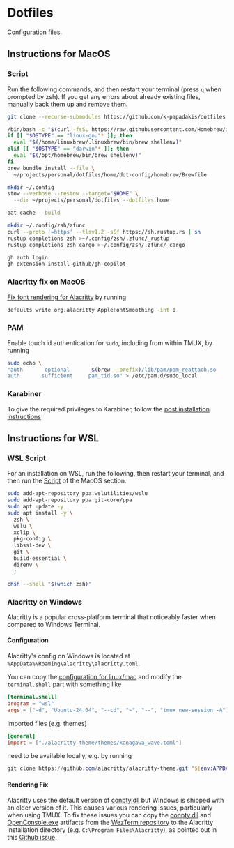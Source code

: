 # Dotfiles

Configuration files.

## Instructions for MacOS

### Script

Run the following commands, and then restart your terminal (press `q` when
prompted by zsh). If you get any errors about already existing files, manually
back them up and remove them.

```bash
git clone --recurse-submodules https://github.com/k-papadakis/dotfiles ~/projects/personal/dotfiles

/bin/bash -c "$(curl -fsSL https://raw.githubusercontent.com/Homebrew/install/HEAD/install.sh)"
if [[ "$OSTYPE" == "linux-gnu"* ]]; then
  eval "$(/home/linuxbrew/.linuxbrew/bin/brew shellenv)"
elif [[ "$OSTYPE" == "darwin"* ]]; then
  eval "$(/opt/homebrew/bin/brew shellenv)"
fi
brew bundle install --file \
  ~/projects/personal/dotfiles/home/dot-config/homebrew/Brewfile

mkdir ~/.config
stow --verbose --restow --target="$HOME" \
  --dir ~/projects/personal/dotfiles --dotfiles home

bat cache --build

mkdir ~/.config/zsh/zfunc
curl --proto '=https' --tlsv1.2 -sSf https://sh.rustup.rs | sh
rustup completions zsh >~/.config/zsh/.zfunc/_rustup
rustup completions zsh cargo >~/.config/zsh/.zfunc/_cargo

gh auth login
gh extension install github/gh-copilot
```

### Alacritty fix on MacOS

[Fix font rendering for Alacritty](https://github.com/alacritty/alacritty/issues/7333#issuecomment-2128528068)
by running

```bash
defaults write org.alacritty AppleFontSmoothing -int 0
```

### PAM

Enable touch id authentication for `sudo`, including from within TMUX, by
running

```bash
sudo echo \
"auth       optional       $(brew --prefix)/lib/pam/pam_reattach.so       ignore_ssh
auth       sufficient     pam_tid.so" > /etc/pam.d/sudo_local
```

### Karabiner

To give the required privileges to Karabiner, follow the
[post installation instructions](https://karabiner-elements.pqrs.org/docs/getting-started/installation/#open-karabiner-elements-settings)

## Instructions for WSL

### WSL Script

For an installation on WSL, run the following, then restart your terminal, and
then run the [Script](#script) of the MacOS section.

```bash
sudo add-apt-repository ppa:wslutilities/wslu
sudo add-apt-repository ppa:git-core/ppa
sudo apt update -y
sudo apt install -y \
  zsh \
  wslu \
  xclip \
  pkg-config \
  libssl-dev \
  git \
  build-essential \
  direnv \
  ;

chsh --shell "$(which zsh)"
```

### Alacritty on Windows

Alacritty is a popular cross-platform terminal that noticeably faster when
compared to Windows Terminal.

#### Configuration

Alacritty's config on Windows is located at
`%AppData%\Roaming\alacritty\alacritty.toml`.

You can copy the
[configuration for linux/mac](home/dot-config/alacritty/alacritty.toml) and
modify the `terminal.shell` part with something like

```toml
[terminal.shell]
program = "wsl"
args = ["-d", "Ubuntu-24.04", "--cd", "~", "--", "tmux new-session -A"]
```

Imported files (e.g. themes)

```toml
[general]
import = ["./alacritty-theme/themes/kanagawa_wave.toml"]
```

need to be available locally, e.g. by running

```powershell
git clone https://github.com/alacritty/alacritty-theme.git "${env:APPDATA}\alacritty\alacritty-theme"
```

#### Rendering Fix

Alacritty uses the default version of
[conpty.dll](https://devblogs.microsoft.com/commandline/windows-command-line-introducing-the-windows-pseudo-console-conpty/)
but Windows is shipped with an older version of it. This causes various
rendering issues, particularly when using TMUX. To fix these issues you can copy
the
[conpty.dll](https://github.com/wezterm/wezterm/blob/main/assets/windows/conhost/conpty.dll)
and
[OpenConsole.exe](https://github.com/wezterm/wezterm/blob/main/assets/windows/conhost/OpenConsole.exe)
artifacts from the
[WezTerm repository](https://github.com/wezterm/wezterm/tree/main/assets/windows/conhost)
to the Alacritty installation directory (e.g. `C:\Program Files\Alacritty`), as
pointed out in this
[Github issue](https://github.com/alacritty/alacritty/issues/1663#issuecomment-1917418514).
